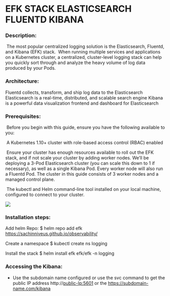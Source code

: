 # **EFK STACK ELASTICSEARCH FLUENTD KIBANA**

### Description:

​    The most popular centralized logging solution is the Elasticsearch, Fluentd, and Kibana (EFK) stack.
​    When running multiple services and applications on a Kubernetes cluster, a centralized, cluster-level logging stack can help you quickly sort through and analyze the heavy volume of log data produced by your Pods.

### Architecture:

Fluentd collects, transform, and ship log data to the Elasticsearch
Elasticsearch is a real-time, distributed, and scalable search engine
Kibana is a powerful data visualization frontend and dashboard for Elasticsearch

### Prerequisites:

​    Before you begin with this guide, ensure you have the following available to you:

​    A Kubernetes 1.10+ cluster with role-based access control (RBAC) enabled

​    Ensure your cluster has enough resources available to roll out the EFK stack, and if not scale your cluster by adding worker nodes. We’ll be deploying a 3-Pod Elasticsearch cluster (you can scale this down to 1 if necessary), as well as a single Kibana Pod. Every worker node will also run a Fluentd Pod. The cluster in this guide consists of 3 worker nodes and a managed control plane.

​    The kubectl and Helm command-line tool installed on your local machine, configured to connect to your cluster.

![](/home/niveus/Pictures/0_PzfG1ZvHdz3S6lYV.png)

### **Installation steps:**

Add helm Repo:
$ helm repo add efk https://sachinniveus.github.io/observability/

Create a namespace
$ kubectl create ns logging

Install the stack
$ helm install efk efk/efk -n logging

### Accessing the Kibana:

   - Use the subdomain name configured or use the svc command to get the public IP address 
     http://<public-Ip:5601> or the https://subdomain-name.com/kibana
